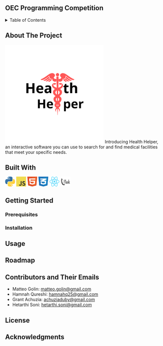 ## OEC Programming Competition 

<!-- TABLE OF CONTENTS -->
<details>
  <summary>Table of Contents</summary>
  <ol>
    <li>
      <a href="#about-the-project">About The Project</a>
      <ul>
        <li><a href="#built-with">Built With</a></li>
      </ul>  
      </ul>
    </li>
    <li>
      <a href="#getting-started">Getting Started</a>
      <ul>
        <li><a href="#prerequisites">Prerequisites</a></li>
        <li><a href="#installation">Installation</a></li>
      </ul>
    </li>
    <li><a href="#usage">Usage</a></li>
    <li><a href="#roadmap">Roadmap</a></li>
    <li><a href="#contributors">Contributors</a></li>
    <li><a href="#license">License</a></li>
    <li><a href="#contact">Contact</a></li>
    <li><a href="#acknowledgments">Acknowledgments</a></li>
  </ol>
</details>

<!-- ABOUT THE PROJECT -->
## About The Project
<img height="320" width="320" src="media/hhlogo.png"/>
Introducing Health Helper, an interactive software you can use to search for and find medical facilities that meet your specific needs.

## Built With <br>
<img height="32" width="32" src="media/python.svg"/> 
<img height="32" width="32" src="media/javascript.svg"/>
<img height="32" width="32" src="media/html5.svg"/>
<img height="32" width="32" src="media/css3.svg"/>
<img height="32" width="32" src="media/react.svg"/>
<img height="32" width="32" src="media/flask.svg"/>

<!-- GETTING STARTED -->
## Getting Started


### Prerequisites

### Installation

<!-- USAGE EXAMPLES -->
## Usage

<!-- ROADMAP -->
## Roadmap

<!-- CONTRIBUTORS -->
## Contributors and Their Emails
- Matteo Golin: matteo.golin@gmail.com
- Hamnah Qureshi: hamnahq25@gmail.com
- Grant Achuzia: achuziaduby@gmail.com
- Hetarthi Soni: hetarthi.soni@gmail.com
<!-- LICENSE -->
## License

<!-- ACKNOWLEDGMENTS -->
## Acknowledgments